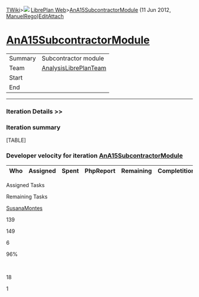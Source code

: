 [TWiki](Main_WebHome)&gt;![](/twiki/pub/TWiki/TWikiDocGraphics/web-bg-small.gif) [LibrePlan Web](LibrePlan_WebHome)&gt;[AnA15SubcontractorModule](LibrePlan_AnA15SubcontractorModule "Topic revision: 3 (11 Jun 2012 - 09:59:24)") (11 Jun 2012, [ManuelRego](Main_ManuelRego))[Edit](LibrePlan_AnA15SubcontractorModule?t=1520343614 "Edit this topic text")[Attach](/twiki/bin/attach/LibrePlan/AnA15SubcontractorModule "Attach an image or document to this topic")  

 [AnA15SubcontractorModule](LibrePlan_AnA15SubcontractorModule)
===============================================================

|         |                                                          |
|---------|----------------------------------------------------------|
| Summary | Subcontractor module                                     |
| Team    | [AnalysisLibrePlanTeam](LibrePlan_AnalysisLibrePlanTeam) |
| Start   |                                                          |
| End     |                                                          |

------------------------------------------------------------------------

[](/twiki/bin/view/LibrePlan)

### Iteration Details &gt;&gt;

###  Iteration summary

[TABLE]

###  Developer velocity for iteration [AnA15SubcontractorModule](LibrePlan_AnA15SubcontractorModule)

| Who | Assigned | Spent | PhpReport | Remaining | Completition |     |
|-----|----------|-------|-----------|-----------|--------------|-----|

Assigned Tasks

Remaining Tasks

[SusanaMontes](Main_SusanaMontes)

139

149

6

96%

 

18

1
